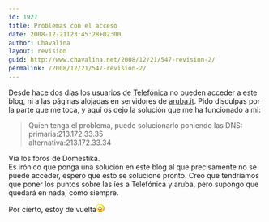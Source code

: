 ```yaml
---
id: 1927
title: Problemas con el acceso
date: 2008-12-21T23:45:28+02:00
author: Chavalina
layout: revision
guid: http://www.chavalina.net/2008/12/21/547-revision-2/
permalink: /2008/12/21/547-revision-2/
---
```

Desde hace dos d&iacute;as los usuarios de <acronym title="Timof&oacute;nica">Telef&oacute;nica</acronym> no pueden acceder a este blog, ni a las p&aacute;ginas alojadas en servidores de <a href="http://www.aruba.it" target="_blank">aruba.it</a>. Pido disculpas por la parte que me toca, y aqu&iacute; os dejo la soluci&oacute;n que me ha funcionado a mi:

> Quien tenga el problema, puede solucionarlo poniendo las DNS:  
> primaria:213.172.33.35  
> alternativa:213.172.33.34

Via los foros de Domestika.  
Es ir&oacute;nico que ponga una soluci&oacute;n en este blog al que precisamente no se puede acceder, espero que esto se solucione pronto. Creo que tendr&iacute;amos que poner los puntos sobre las &iacute;es a Telef&oacute;nica y aruba, pero supongo que quedar&aacute; en nada, como siempre.

Por cierto, estoy de vuelta![emo](/imagenes/emoticonos/sonrisa.gif)